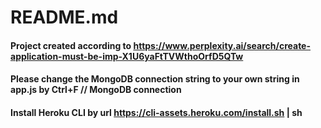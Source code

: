 # README.md
#### Project created according to https://www.perplexity.ai/search/create-application-must-be-imp-X1U6yaFtTVWthoOrfD5QTw
#### Please change the MongoDB connection string to your own string in app.js by Ctrl+F // MongoDB connection
#### Install Heroku CLI by url https://cli-assets.heroku.com/install.sh | sh
